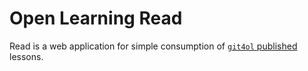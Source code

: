 # Open Learning Read

Read is a web application for simple consumption of [`git4ol` published](https://github.com/open-learning/git4ol/blob/master/publishing.md) lessons.
